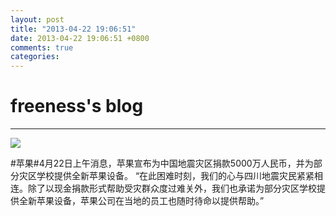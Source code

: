 ```yaml
---
layout: post
title: "2013-04-22 19:06:51"
date: 2013-04-22 19:06:51 +0800
comments: true
categories: 
---
```


# freeness's blog

----------

![](http://okqmqrbgo.bkt.clouddn.com/201304221906511.jpg)

>
\#苹果\#4月22日上午消息，苹果宣布为中国地震灾区捐款5000万人民币，并为部分灾区学校提供全新苹果设备。
“在此困难时刻，我们的心与四川地震灾民紧紧相连。除了以现金捐款形式帮助受灾群众度过难关外，我们也承诺为部分灾区学校提供全新苹果设备，苹果公司在当地的员工也随时待命以提供帮助。”